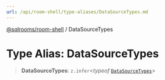 ```yaml
---
url: /api/room-shell/type-aliases/DataSourceTypes.md
---
```

[@sqlrooms/room-shell](../index.md) / DataSourceTypes

# Type Alias: DataSourceTypes

> **DataSourceTypes**: `z.infer`<*typeof* [`DataSourceTypes`](../variables/DataSourceTypes.md)>
